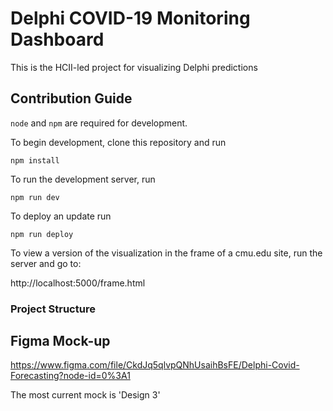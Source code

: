 # Delphi COVID-19 Monitoring Dashboard

This is the HCII-led project for visualizing Delphi predictions

## Contribution Guide

`node` and `npm` are required for development.

To begin development, clone this repository and run

`npm install`

To run the development server, run

`npm run dev`

To deploy an update run

`npm run deploy`

To view a version of the visualization in the frame of a cmu.edu site, run the server and go to:

http://localhost:5000/frame.html

### Project Structure

## Figma Mock-up
https://www.figma.com/file/CkdJq5qlvpQNhUsaihBsFE/Delphi-Covid-Forecasting?node-id=0%3A1

The most current mock is 'Design 3'

